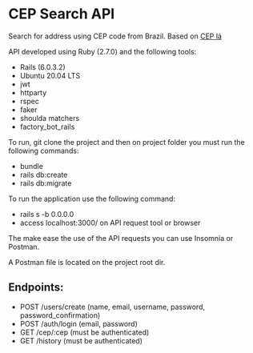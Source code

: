 # CEP Search API

Search for address using CEP code from Brazil. Based on [CEP lá](http://cep.la)

API developed using Ruby (2.7.0) and the following tools:
* Rails (6.0.3.2)
* Ubuntu 20.04 LTS
* jwt
* httparty
* rspec
* faker
* shoulda matchers
* factory_bot_rails

To run, git clone the project and then on project folder you must run the following commands:
- bundle
- rails db:create
- rails db:migrate

To run the application use the following command:
- rails s -b 0.0.0.0
- access localhost:3000/<endpoint> on API request tool or browser

The make ease the use of the API requests you can use Insomnia or Postman.

A Postman file is located on the project root dir.

## Endpoints:

- POST /users/create (name, email, username, password, password_confirmation)
- POST /auth/login (email, password)
- GET /cep/:cep (must be authenticated)
- GET /history (must be authenticated)
